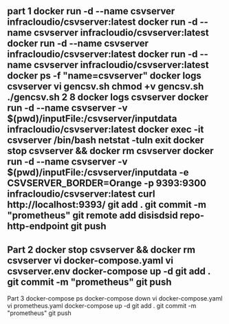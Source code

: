 part 1
docker run -d --name csvserver infracloudio/csvserver:latest
docker run -d --name csvserver infracloudio/csvserver:latest
docker run -d --name csvserver infracloudio/csvserver:latest
docker run -d --name csvserver infracloudio/csvserver:latest
docker ps -f "name=csvserver"
docker logs csvserver
vi gencsv.sh
chmod +v gencsv.sh
./gencsv.sh 2 8
docker logs csvserver
docker run -d --name csvserver -v $(pwd)/inputFile:/csvserver/inputdata infracloudio/csvserver:latest
docker exec -it csvserver /bin/bash
netstat -tuln
exit
docker stop csvserver && docker rm csvserver
docker run -d --name csvserver -v $(pwd)/inputFile:/csvserver/inputdata -e CSVSERVER_BORDER=Orange -p 9393:9300 infracloudio/csvserver:latest
curl http://localhost:9393/
git add .
git commit -m "prometheus"
git remote add disisdsid repo-http-endpoint
git push
-----------------------------------------------------------------------------------------------------------------------------------------------------------------------------
Part 2
docker stop csvserver && docker rm csvserver
vi docker-compose.yaml
vi csvserver.env
docker-compose up -d
git add .
git commit -m "prometheus"
git push
------------------------------------------------------------------------------------------------------------------------------------------------------------------------------------------
Part 3
docker-compose ps
docker-compose down
vi docker-compose.yaml
vi prometheus.yaml
docker-compose up -d
git add .
git commit -m "prometheus"
git push
